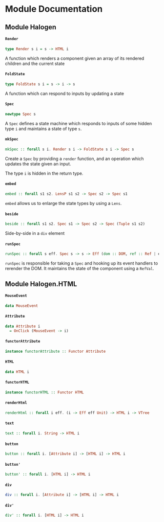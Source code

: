 # Module Documentation

## Module Halogen

#### `Render`

``` purescript
type Render s i = s -> HTML i
```

A function which renders a component given an array of its rendered children and the current state

#### `FoldState`

``` purescript
type FoldState s i = s -> i -> s
```

A function which can respond to inputs by updating a state

#### `Spec`

``` purescript
newtype Spec s
```

A `Spec` defines a state machine which responds to inputs of some hidden type `i` and maintains a
state of type `s`.

#### `mkSpec`

``` purescript
mkSpec :: forall s i. Render s i -> FoldState s i -> Spec s
```

Create a `Spec` by providing a `render` function, and an operation
which updates the state given an input.

The type `i` is hidden in the return type.

#### `embed`

``` purescript
embed :: forall s1 s2. LensP s1 s2 -> Spec s2 -> Spec s1
```

`embed` allows us to enlarge the state types by using a `Lens`.

#### `beside`

``` purescript
beside :: forall s1 s2. Spec s1 -> Spec s2 -> Spec (Tuple s1 s2)
```

Side-by-side in a `div` element

#### `runSpec`

``` purescript
runSpec :: forall s eff. Spec s -> s -> Eff (dom :: DOM, ref :: Ref | eff) Node
```

`runSpec` is responsible for taking a `Spec` and hooking up its event
handlers to rerender the DOM. It maintains the state of the component
using a `RefVal`.


## Module Halogen.HTML

#### `MouseEvent`

``` purescript
data MouseEvent
```


#### `Attribute`

``` purescript
data Attribute i
  = OnClick (MouseEvent -> i)
```

#### `functorAttribute`

``` purescript
instance functorAttribute :: Functor Attribute
```


#### `HTML`

``` purescript
data HTML i
```


#### `functorHTML`

``` purescript
instance functorHTML :: Functor HTML
```


#### `renderHtml`

``` purescript
renderHtml :: forall i eff. (i -> Eff eff Unit) -> HTML i -> VTree
```


#### `text`

``` purescript
text :: forall i. String -> HTML i
```


#### `button`

``` purescript
button :: forall i. [Attribute i] -> [HTML i] -> HTML i
```

#### `button'`

``` purescript
button' :: forall i. [HTML i] -> HTML i
```


#### `div`

``` purescript
div :: forall i. [Attribute i] -> [HTML i] -> HTML i
```


#### `div'`

``` purescript
div' :: forall i. [HTML i] -> HTML i
```




